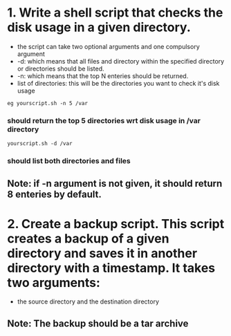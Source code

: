 # 1. Write a shell script that checks the disk usage in a given directory.

- the script can take two optional arguments and one compulsory argument
- -d: which means that all files and directory within the specified directory or directories should be listed.
- -n: which means that the top N enteries should be returned.
- list of directories: this will be the directories you want to check it's disk usage

`eg yourscript.sh -n 5 /var`

### should return the top 5 directories wrt disk usage in /var directory

`yourscript.sh -d /var`

### should list both directories and files

## Note: if -n argument is not given, it should return 8 enteries by default.

# 2. Create a backup script. This script creates a backup of a given directory and saves it in another directory with a timestamp. It takes two arguments:

- the source directory and the destination directory

## Note: The backup should be a tar archive